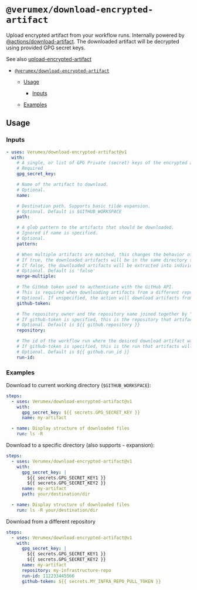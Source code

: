 # `@verumex/download-encrypted-artifact`

Upload encrypted artifact from your workflow runs. Internally powered by [@actions/download-artifact](https://github.com/actions/download-artifact).
The downloaded artifact will be decrypted using provided GPG secret keys.

See also [upload-encrypted-artifact](https://github.com/Verumex/upload-encrypted-artifact)

- [`@verumex/download-encrypted-artifact`](#)
  - [Usage](#usage)
    - [Inputs](#inputs)

  - [Examples](#examples)

## Usage

### Inputs

```yaml
- uses: Verumex/download-encrypted-artifact@v1
  with:
    # A single, or list of GPG Private (secret) keys of the encrypted artifact recipients
    # Required
    gpg_secret_key:

    # Name of the artifact to download.
    # Optional.
    name:

    # Destination path. Supports basic tilde expansion.
    # Optional. Default is $GITHUB_WORKSPACE
    path:

    # A glob pattern to the artifacts that should be downloaded.
    # Ignored if name is specified.
    # Optional.
    pattern:

    # When multiple artifacts are matched, this changes the behavior of the destination directories.
    # If true, the downloaded artifacts will be in the same directory specified by path.
    # If false, the downloaded artifacts will be extracted into individual named directories within the specified path.
    # Optional. Default is 'false'
    merge-multiple:

    # The GitHub token used to authenticate with the GitHub API.
    # This is required when downloading artifacts from a different repository or from a different workflow run.
    # Optional. If unspecified, the action will download artifacts from the current repo and the current workflow run.
    github-token:

    # The repository owner and the repository name joined together by "/".
    # If github-token is specified, this is the repository that artifacts will be downloaded from.
    # Optional. Default is ${{ github.repository }}
    repository:

    # The id of the workflow run where the desired download artifact was uploaded from.
    # If github-token is specified, this is the run that artifacts will be downloaded from.
    # Optional. Default is ${{ github.run_id }}
    run-id:
```

### Examples

Download to current working directory (`$GITHUB_WORKSPACE`):

```yaml
steps:
  - uses: Verumex/download-encrypted-artifact@v1
    with:
      gpg_secret_key: ${{ secrets.GPG_SECRET_KEY }}
      name: my-artifact

  - name: Display structure of downloaded files
    run: ls -R
```

Download to a specific directory (also supports `~` expansion):

```yaml
steps:
  - uses: Verumex/download-encrypted-artifact@v1
    with:
      gpg_secret_key: |
        ${{ secrets.GPG_SECRET_KEY1 }}
        ${{ secrets.GPG_SECRET_KEY2 }}
      name: my-artifact
      path: your/destination/dir

  - name: Display structure of downloaded files
    run: ls -R your/destination/dir
```

Download from a different repository

```yaml
steps:
  - uses: Verumex/download-encrypted-artifact@v1
    with:
      gpg_secret_key: |
        ${{ secrets.GPG_SECRET_KEY1 }}
        ${{ secrets.GPG_SECRET_KEY2 }}
      name: my-artifact
      repository: my-infrastructure-repo
      run-id: 112233445566
      github-token: ${{ secrets.MY_INFRA_REPO_PULL_TOKEN }}
```
